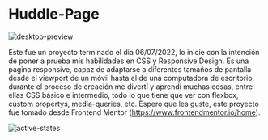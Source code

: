 # Huddle-Page
![desktop-preview](https://user-images.githubusercontent.com/88982938/177665258-aaeb5052-9a74-4301-909d-c0170d731740.jpg)

Este fue un proyecto terminado el dia 06/07/2022, lo inicie con la intención de poner a prueba mis habilidades en CSS y Responsive Design.
Es una pagina responsive, capaz de adaptarse a diferentes tamaños de pantalla desde el viewport de un móvil hasta el de una computadora de escritorio, durante el proceso de creación me divertí y aprendí muchas cosas, entre ellas CSS básico e intermedio, todo lo que tiene que ver con flexbox, custom propertys, media-queries, etc. Espero que les guste, este proyecto fue tomado desde Frontend Mentor (https://www.frontendmentor.io/home).

![active-states](https://user-images.githubusercontent.com/88982938/177665317-eb52f99b-59bb-4ae7-8f03-68d229fea896.jpg)
